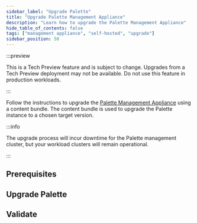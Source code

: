 ```yaml
---
sidebar_label: "Upgrade Palette"
title: "Upgrade Palette Management Appliance"
description: "Learn how to upgrade the Palette Management Appliance"
hide_table_of_contents: false
tags: ["management appliance", "self-hosted", "upgrade"]
sidebar_position: 50
---
```


:::preview

This is a Tech Preview feature and is subject to change. Upgrades from a Tech Preview deployment may not be available.
Do not use this feature in production workloads.

:::

Follow the instructions to upgrade the [Palette Management Appliance](./management-appliance.md) using a content bundle.
The content bundle is used to upgrade the Palette instance to a chosen target version.

:::info

The upgrade process will incur downtime for the Palette management cluster, but your workload clusters will remain
operational.

:::

## Prerequisites

<PartialsComponent
  category="self-hosted"
  name="upgrade-palette-prereqs"
  edition="Palette"
  version="Palette"
  iso="Palette Enterprise"
  app="Palette Management Appliance"
/>

## Upgrade Palette

<PartialsComponent
  category="self-hosted"
  name="upgrade-palette-enablement"
  edition="Palette"
  version="Palette"
  iso="Palette Enterprise"
  app="Palette Management Appliance"
/>

## Validate

<PartialsComponent
  category="self-hosted"
  name="upgrade-palette-validate"
  edition="Palette"
  version="Palette"
  iso="Palette Enterprise"
  app="Palette Management Appliance"
/>

